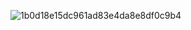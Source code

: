
![1b0d18e15dc961ad83e4da8e8df0c9b4](https://github.com/user-attachments/assets/c30ce5c6-67ab-4c6e-91cf-0f7a3ad19ab0)
